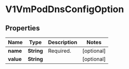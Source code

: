 # V1VmPodDnsConfigOption

## Properties
Name | Type | Description | Notes
------------ | ------------- | ------------- | -------------
**name** | **String** | Required. |  [optional]
**value** | **String** |  |  [optional]
